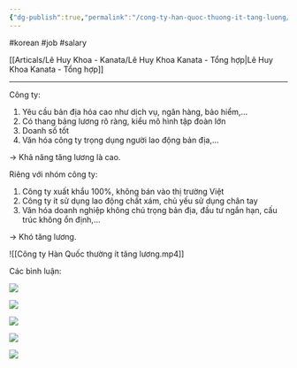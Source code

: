 ```yaml
---
{"dg-publish":true,"permalink":"/cong-ty-han-quoc-thuong-it-tang-luong/","dgPassFrontmatter":true}
---
```


#korean #job #salary 

[[Articals/Lê Huy Khoa - Kanata/Lê Huy Khoa Kanata - Tổng hợp\|Lê Huy Khoa Kanata - Tổng hợp]]

---

Công ty:
1. Yêu cầu bản địa hóa cao như dịch vụ, ngân hàng, bảo hiểm,…
2. Có thang bảng lương rõ ràng, kiểu mô hình tập đoàn lớn
3. Doanh số tốt
4. Văn hóa công ty trọng dụng người lao động bản địa,...

→ Khả năng tăng lương là cao.

Riêng với nhóm công ty:
1. Công ty xuất khẩu 100%, không bán vào thị trường Việt
2. Công ty ít sử dụng lao động chất xám, chủ yếu sử dụng chân tay
3. Văn hóa doanh nghiệp không chú trọng bản địa, đầu tư ngắn hạn, cấu trúc không ổn định,…

→ Khó tăng lương.

![[Công ty Hàn Quốc thường ít tăng lương.mp4]]

Các bình luận:

![](https://i.imgur.com/uXGINzC.png)

![](https://i.imgur.com/9w5QqsA.png)

![](https://i.imgur.com/thXatWy.png)

![](https://i.imgur.com/Oc8QC4i.png)

![](https://i.imgur.com/dnjhAAv.png)

